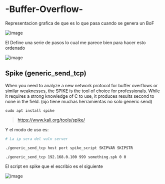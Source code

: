 # -Buffer-Overflow-

Representacion grafica de que es lo que pasa cuando se genera un BoF

![image](https://github.com/gecr07/-Buffer-Overflow-/assets/63270579/98bf083c-df68-4159-be95-a1fa29715c99)


El Define una serie de pasos lo cual me parece bien para hacer esto ordenado

![image](https://github.com/gecr07/-Buffer-Overflow-/assets/63270579/b06f1f2e-9796-4e70-a11f-fa9542521428)

## Spike (generic_send_tcp)

When you need to analyze a new network protocol for buffer overflows or similar weaknesses, the SPIKE is the tool of choice for professionals. While it requires a strong knowledge of C to use, it produces results second to none in the field. (ojo tiene muchas herramientas no solo generic send)

```
sudo apt install spike
```
> https://www.kali.org/tools/spike/

Y el modo de uso es:

```bash
# La ip sera del vuln server

./generic_send_tcp host port spike_script SKIPVAR SKIPSTR

./generic_send_tcp 192.168.0.100 999 something.spk 0 0

```

El script en spike que el escribio es el siguiente 

![image](https://github.com/gecr07/-Buffer-Overflow-/assets/63270579/bbafb67f-1e2e-42c1-bce9-c1e62fb56a50)
























